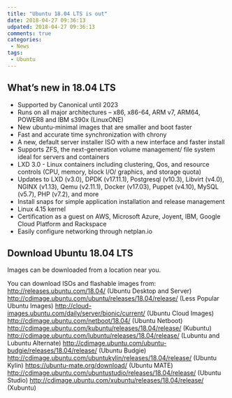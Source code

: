 ```yaml
---
title: "Ubuntu 18.04 LTS is out"
date: 2018-04-27 09:36:13
udpated: 2018-04-27 09:36:13
comments: true
categories:
 - News
tags:
 - Ubuntu
---
```


## What’s new in 18.04 LTS ##

* Supported by Canonical until 2023
* Runs on all major architectures – x86, x86-64, ARM v7, ARM64, POWER8 and IBM s390x (LinuxONE)
* New ubuntu-minimal images that are smaller and boot faster
* Fast and accurate time synchronization with chrony
* A new, default server installer ISO with a new interface and faster install
* Supports ZFS, the next-generation volume management/ file system ideal for servers and containers
* LXD 3.0 - Linux containers including clustering, Qos, and resource controls (CPU, memory, block I/O/ graphics, and storage quota)
* Updates to LXD (v3.0), DPDK (v17.11.1), Postgresql (v10.3), Libvirt (v4.0), NGINX (v1.13), Qemu (v2.11.1), Docker (v17.03), Puppet (v4.10), MySQL (v5.7), PHP (v7.2), and more
* Install snaps for simple application installation and release management
* Linux 4.15 kernel
* Certification as a guest on AWS, Microsoft Azure, Joyent, IBM, Google Cloud Platform and Rackspace
* Easily configure networking through netplan.io
<!-- more -->

## Download Ubuntu 18.04 LTS ##

Images can be downloaded from a location near you.

You can download ISOs and flashable images from: http://releases.ubuntu.com/18.04/ (Ubuntu Desktop and Server) 
http://cdimage.ubuntu.com/ubuntu/releases/18.04/release/ (Less Popular Ubuntu Images) 
http://cloud-images.ubuntu.com/daily/server/bionic/current/ (Ubuntu Cloud Images) 
http://cdimage.ubuntu.com/netboot/18.04/ (Ubuntu Netboot) 
http://cdimage.ubuntu.com/kubuntu/releases/18.04/release/ (Kubuntu) 
http://cdimage.ubuntu.com/lubuntu/releases/18.04/release/ (Lubuntu and Lubuntu Alternate) 
http://cdimage.ubuntu.com/ubuntu-budgie/releases/18.04/release/ (Ubuntu Budgie) 
http://cdimage.ubuntu.com/ubuntukylin/releases/18.04/release/ (Ubuntu Kylin) 
https://ubuntu-mate.org/download/ (Ubuntu MATE) 
http://cdimage.ubuntu.com/ubuntustudio/releases/18.04/release/ (Ubuntu Studio) 
http://cdimage.ubuntu.com/xubuntu/releases/18.04/release/ (Xubuntu)
